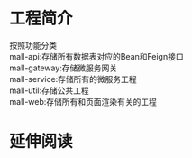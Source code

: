 # 工程简介
按照功能分类
<br>
mall-api:存储所有数据表对应的Bean和Feign接口
<br>
mall-gateway:存储微服务网关
<br>
mall-service:存储所有的微服务工程
<br>
mall-util:存储公共工程
<br>
mall-web:存储所有和页面渲染有关的工程
# 延伸阅读


